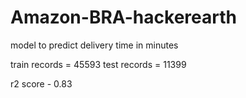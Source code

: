# Amazon-BRA-hackerearth
model to predict delivery time in minutes

train records = 45593
test records = 11399

r2 score - 0.83
